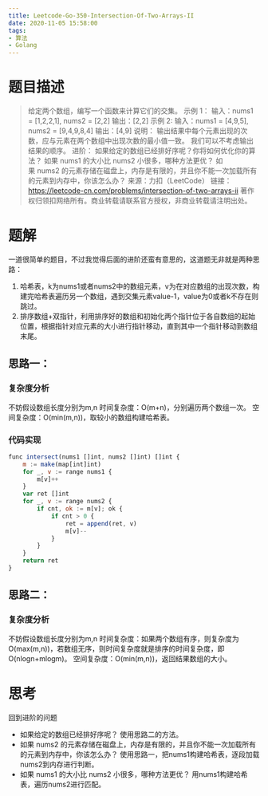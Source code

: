 ```yaml
---
title: Leetcode-Go-350-Intersection-Of-Two-Arrays-II
date: 2020-11-05 15:58:00
tags:
- 算法
- Golang
---
```

# 题目描述
> 给定两个数组，编写一个函数来计算它们的交集。
> 示例 1：
> 输入：nums1 = [1,2,2,1], nums2 = [2,2]
> 输出：[2,2]
> 示例 2:
> 输入：nums1 = [4,9,5], nums2 = [9,4,9,8,4]
> 输出：[4,9]
> 说明：
> 输出结果中每个元素出现的次数，应与元素在两个数组中出现次数的最小值一致。
> 我们可以不考虑输出结果的顺序。
> 进阶：
> 如果给定的数组已经排好序呢？你将如何优化你的算法？
> 如果 nums1 的大小比 nums2 小很多，哪种方法更优？
> 如果 nums2 的元素存储在磁盘上，内存是有限的，并且你不能一次加载所有的元素到内存中，你该怎么办？
> 来源：力扣（LeetCode）
> 链接：https://leetcode-cn.com/problems/intersection-of-two-arrays-ii
> 著作权归领扣网络所有。商业转载请联系官方授权，非商业转载请注明出处。

# 题解
一道很简单的题目，不过我觉得后面的进阶还蛮有意思的，这道题无非就是两种思路：
1. 哈希表，k为nums1或者nums2中的数组元素，v为在对应数组的出现次数，构建完哈希表遍历另一个数组，遇到交集元素value-1，value为0或者k不存在则跳过。
2. 排序数组+双指针，利用排序好的数组和初始化两个指针位于各自数组的起始位置，根据指针对应元素的大小进行指针移动，直到其中一个指针移动到数组末尾。

## 思路一：
### 复杂度分析
不妨假设数组长度分别为m,n
时间复杂度：O(m+n)，分别遍历两个数组一次。
空间复杂度：O(min(m,n))，取较小的数组构建哈希表。
### 代码实现
```js
func intersect(nums1 []int, nums2 []int) []int {
	m := make(map[int]int)
	for _, v := range nums1 {
		m[v]++
	}
	var ret []int
	for _, v := range nums2 {
		if cnt, ok := m[v]; ok {
			if cnt > 0 {
				ret = append(ret, v)
				m[v]--
			}
		}
	}
	return ret
}
```


## 思路二：
### 复杂度分析
不妨假设数组长度分别为m,n
时间复杂度：如果两个数组有序，则复杂度为O(max(m,n))，若数组无序，则时间复杂度就是排序的时间复杂度，即O(nlogn+mlogm)。
空间复杂度：O(min(m,n))，返回结果数组的大小。
# 思考
回到进阶的问题
- 如果给定的数组已经排好序呢？
使用思路二的方法。
- 如果 nums2 的元素存储在磁盘上，内存是有限的，并且你不能一次加载所有的元素到内存中，你该怎么办？
使用思路一，把nums1构建哈希表，逐段加载nums2到内存进行判断。
- 如果 nums1 的大小比 nums2 小很多，哪种方法更优？
用nums1构建哈希表，遍历nums2进行匹配。